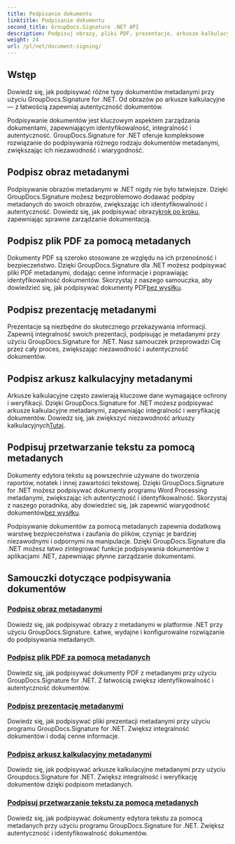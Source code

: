 ```yaml
---
title: Podpisanie dokumentu
linktitle: Podpisanie dokumentu
second_title: GroupDocs.Signature .NET API
description: Podpisuj obrazy, pliki PDF, prezentacje, arkusze kalkulacyjne i dokumenty programu Word za pomocą metadanych za pomocą GroupDocs.Signature .NET. Zwiększ autentyczność i integralność dokumentów.
weight: 24
url: /pl/net/document-signing/
---
```

## Wstęp

Dowiedz się, jak podpisywać różne typy dokumentów metadanymi przy użyciu GroupDocs.Signature for .NET. Od obrazów po arkusze kalkulacyjne — z łatwością zapewniaj autentyczność dokumentów.

Podpisywanie dokumentów jest kluczowym aspektem zarządzania dokumentami, zapewniającym identyfikowalność, integralność i autentyczność. GroupDocs.Signature for .NET oferuje kompleksowe rozwiązanie do podpisywania różnego rodzaju dokumentów metadanymi, zwiększając ich niezawodność i wiarygodność.

## Podpisz obraz metadanymi
Podpisywanie obrazów metadanymi w .NET nigdy nie było łatwiejsze. Dzięki GroupDocs.Signature możesz bezproblemowo dodawać podpisy metadanych do swoich obrazów, zwiększając ich identyfikowalność i autentyczność. Dowiedz się, jak podpisywać obrazy[krok po kroku](./sign-image-with-metadata/), zapewniając sprawne zarządzanie dokumentacją.

## Podpisz plik PDF za pomocą metadanych
 Dokumenty PDF są szeroko stosowane ze względu na ich przenośność i bezpieczeństwo. Dzięki GroupDocs.Signature dla .NET możesz podpisywać pliki PDF metadanymi, dodając cenne informacje i poprawiając identyfikowalność dokumentów. Skorzystaj z naszego samouczka, aby dowiedzieć się, jak podpisywać dokumenty PDF[bez wysiłku](./sign-pdf-with-metadata/).

## Podpisz prezentację metadanymi
Prezentacje są niezbędne do skutecznego przekazywania informacji. Zapewnij integralność swoich prezentacji, podpisując je metadanymi przy użyciu GroupDocs.Signature for .NET. Nasz samouczek przeprowadzi Cię przez cały proces, zwiększając niezawodność i autentyczność dokumentów.

## Podpisz arkusz kalkulacyjny metadanymi
Arkusze kalkulacyjne często zawierają kluczowe dane wymagające ochrony i weryfikacji. Dzięki GroupDocs.Signature for .NET możesz podpisywać arkusze kalkulacyjne metadanymi, zapewniając integralność i weryfikację dokumentów. Dowiedz się, jak zwiększyć niezawodność arkuszy kalkulacyjnych[Tutaj](./sign-spreadsheet-with-metadata/).

## Podpisuj przetwarzanie tekstu za pomocą metadanych
 Dokumenty edytora tekstu są powszechnie używane do tworzenia raportów, notatek i innej zawartości tekstowej. Dzięki GroupDocs.Signature for .NET możesz podpisywać dokumenty programu Word Processing metadanymi, zwiększając ich autentyczność i identyfikowalność. Skorzystaj z naszego poradnika, aby dowiedzieć się, jak zapewnić wiarygodność dokumentów[bez wysiłku](./sign-word-processing-with-metadata/).

Podpisywanie dokumentów za pomocą metadanych zapewnia dodatkową warstwę bezpieczeństwa i zaufania do plików, czyniąc je bardziej niezawodnymi i odpornymi na manipulacje. Dzięki GroupDocs.Signature dla .NET możesz łatwo zintegrować funkcje podpisywania dokumentów z aplikacjami .NET, zapewniając płynne zarządzanie dokumentami.

## Samouczki dotyczące podpisywania dokumentów
### [Podpisz obraz metadanymi](./sign-image-with-metadata/)
Dowiedz się, jak podpisywać obrazy z metadanymi w platformie .NET przy użyciu GroupDocs.Signature. Łatwe, wydajne i konfigurowalne rozwiązanie do podpisywania metadanych.
### [Podpisz plik PDF za pomocą metadanych](./sign-pdf-with-metadata/)
Dowiedz się, jak podpisywać dokumenty PDF z metadanymi przy użyciu GroupDocs.Signature for .NET. Z łatwością zwiększ identyfikowalność i autentyczność dokumentów.
### [Podpisz prezentację metadanymi](./sign-presentation-with-metadata/)
Dowiedz się, jak podpisywać pliki prezentacji metadanymi przy użyciu programu GroupDocs.Signature for .NET. Zwiększ integralność dokumentów i dodaj cenne informacje.
### [Podpisz arkusz kalkulacyjny metadanymi](./sign-spreadsheet-with-metadata/)
Dowiedz się, jak podpisywać arkusze kalkulacyjne metadanymi przy użyciu Groupdocs.Signature for .NET. Zwiększ integralność i weryfikację dokumentów dzięki podpisom metadanych.
### [Podpisuj przetwarzanie tekstu za pomocą metadanych](./sign-word-processing-with-metadata/)
Dowiedz się, jak podpisywać dokumenty edytora tekstu za pomocą metadanych przy użyciu programu GroupDocs.Signature for .NET. Zwiększ autentyczność i identyfikowalność dokumentów.